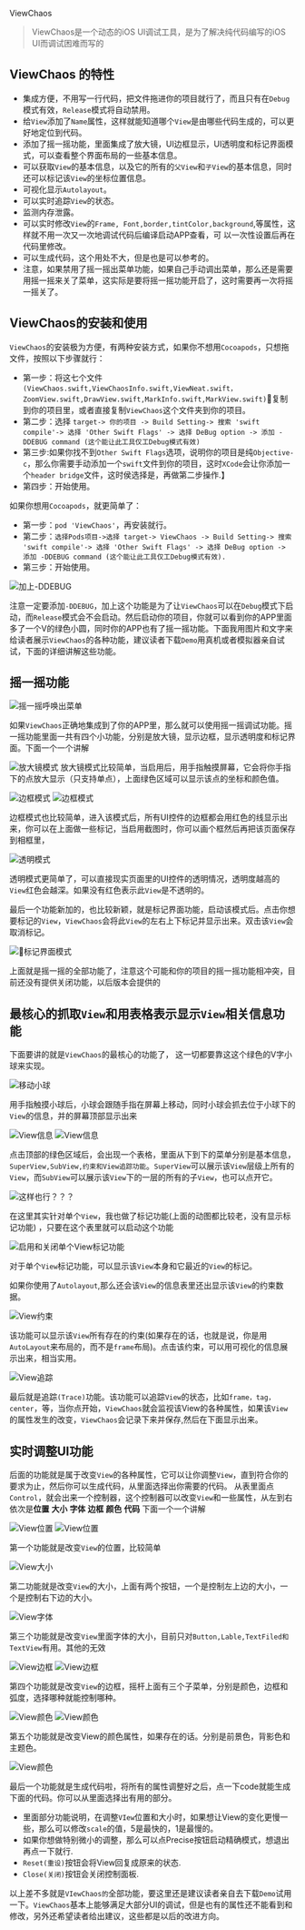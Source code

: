 ViewChaos

> ViewChaos是一个动态的iOS UI调试工具，是为了解决纯代码编写的iOS UI而调试困难而写的

## ViewChaos 的特性

+ 集成方便，不用写一行代码，把文件拖进你的项目就行了，而且只有在`Debug`模式有效，`Release`模式将自动禁用。
+ 给`View`添加了`Name`属性，这样就能知道哪个`View`是由哪些代码生成的，可以更好地定位到代码。
+ 添加了摇一摇功能，里面集成了放大镜，UI边框显示，UI透明度和标记界面模式，可以查看整个界面布局的一些基本信息。
+ 可以获取`View`的基本信息，以及它的所有的`父View`和`子View`的基本信息，同时还可以标记该`View`的坐标位置信息。
+ 可视化显示`Autolayout`。
+ 可以实时追踪`View`的状态。
+ 监测内存泄露。
+ 可以实时修改`View`的`Frame, Font,border,tintColor,background`,等属性，这样就不用一次又一次地调试代码后编译启动APP查看，可 以一次性设置后再在代码里修改。
+ 可以生成代码，这个用处不大，但是也是可以参考的。
+ 注意，如果禁用了摇一摇出菜单功能，如果自己手动调出菜单，那么还是需要用摇一摇来关了菜单，这实际是要将摇一摇功能开启了，这时需要再一次将摇一摇关了。

## ViewChaos的安装和使用
`ViewChaos`的安装极为方便，有两种安装方式，如果你不想用`Cocoapods`，只想拖文件，按照以下步骤就行：
+ 第一步：将这七个文件`(ViewChaos.swift,ViewChaosInfo.swift,ViewNeat.swift，ZoomView.swift,DrawView.swift,MarkInfo.swift,MarkView.swift)`复制到你的项目里，或者直接复制`ViewChaos`这个文件夹到你的项目。
+ 第二步：选择 `target-> 你的项目 -> Build Setting-> 搜索 'swift compile'-> 选择 'Other Swift Flags' -> 选择 DeBug option -> 添加 -DDEBUG command (这个能让此工具仅工Debug模式有效)`
+ 第三步:如果你找不到`Other Swift Flags`选项，说明你的项目是纯`Objective-c`，那么你需要手动添加一个`swift`文件到你的项目，这时`XCode`会让你添加一个`header bridge`文件，这时侯选择是，再做第二步操作.】
+ 第四步：开始使用。

如果你想用`Cocoapods`，就更简单了：
+ 第一步：`pod 'ViewChaos'`，再安装就行。
+ 第二步：`选择Pods项目->选择 target-> ViewChaos -> Build Setting-> 搜索 'swift compile'-> 选择 'Other Swift Flags' -> 选择 DeBug option -> 添加 -DDEBUG command (这个能让此工具仅工Debug模式有效).`
+ 第三步：开始使用。

![加上-DDEBUG](http://upload-images.jianshu.io/upload_images/1281203-5760044ba4ebc6d7.png?imageMogr2/auto-orient/strip%7CimageView2/2/w/1240)

注意一定要添加`-DDEBUG`，加上这个功能是为了让`ViewChaos`可以在`Debug`模式下启动，而`Release`模式会不会启动。然后启动你的项目，你就可以看到你的APP里面多了一个V的绿色小圆，同时你的APP也有了摇一摇功能。下面我用图片和文字来给读者展示`ViewChaos`的各种功能，建议读者下载`Demo`用真机或者模拟器亲自试试，下面的详细讲解这些功能。

## 摇一摇功能

![摇一摇呼唤出菜单](http://upload-images.jianshu.io/upload_images/1281203-85bec787e39209e8.gif?imageMogr2/auto-orient/strip)

如果`ViewChaos`正确地集成到了你的APP里，那么就可以使用摇一摇调试功能。摇一摇功能里面一共有四个小功能，分别是放大镜，显示边框，显示透明度和标记界面。下面一个一个讲解


![放大镜模式](http://upload-images.jianshu.io/upload_images/1281203-f15934bf8eb7fe11.gif?imageMogr2/auto-orient/strip)
放大镜模式比较简单，当启用后，用手指触摸屏幕，它会将你手指下的点放大显示（只支持单点），上面绿色区域可以显示该点的坐标和颜色值。

![边框模式](https://raw.githubusercontent.com/DuckDeck/ViewChaos/master/ViewChaosDemo/Resource/chaos_border_1.gif)
![边框模式](https://raw.githubusercontent.com/DuckDeck/ViewChaos/master/ViewChaosDemo/Resource/chaos_border_2.gif)

边框模式也比较简单，进入该模式后，所有UI控件的边框都会用红色的线显示出来，你可以在上面做一些标记，当启用截图时，你可以画个框然后再把该页面保存到相框里，

![透明模式](https://raw.githubusercontent.com/DuckDeck/ViewChaos/master/ViewChaosDemo/Resource/chaos_alpha.gif)

透明模式更简单了，可以直接现实页面里的UI控件的透明情况，透明度越高的`View`红色会越深。如果没有红色表示此`View`是不透明的。

最后一个功能新加的，也比较新颖，就是标记界面功能，启动该模式后。点击你想要标记的`View`，`ViewChaos`会将此`View`的左右上下标记并显示出来。双击该`View`会取消标记。

![标记界面模式](https://raw.githubusercontent.com/DuckDeck/ViewChaos/master/ViewChaosDemo/Resource/shake.gif)


上面就是摇一摇的全部功能了，注意这个可能和你的项目的摇一摇功能相冲突，目前还没有提供关闭功能，以后版本会提供的

## 最核心的抓取`View`和用表格表示显示`View`相关信息功能
下面要讲的就是`ViewChaos`的最核心的功能了， 这一切都要靠这这个绿色的V字小球来实现。

![移动小球](https://raw.githubusercontent.com/DuckDeck/ViewChaos/master/ViewChaosDemo/Resource/chaos_ball_move.gif)

用手指触摸小球后，小球会跟随手指在屏幕上移动，同时小球会抓去位于小球下的`View`的信息，并的屏幕顶部显示出来

![View信息](https://raw.githubusercontent.com/DuckDeck/ViewChaos/master/ViewChaosDemo/Resource/chaos_view_level1.gif)
![View信息](https://raw.githubusercontent.com/DuckDeck/ViewChaos/master/ViewChaosDemo/Resource/chaos_view_level2.gif)

点击顶部的绿色区域后，会出现一个表格，里面从下到下的菜单分别是基本信息，`SuperView,SubView,约束和View追踪功能`。`SuperView`可以展示该`View`层级上所有的`View`，而`SubView`可以展示该`View`下的一层的所有的子`View`，也可以点开它。

![这样也行？？？](http://upload-images.jianshu.io/upload_images/1281203-5c0709232cac1dbf.jpg?imageMogr2/auto-orient/strip%7CimageView2/2/w/1240)

在这里其实针对单个`View`，我也做了标记功能(上面的动图都比较老，没有显示标记功能) ，只要在这个表里就可以启动这个功能

![启用和关闭单个View标记功能](https://raw.githubusercontent.com/DuckDeck/ViewChaos/master/ViewChaosDemo/Resource/mark.gif)

对于单个`View`标记功能，可以显示该`View`本身和它最近的`View`的标记。

如果你使用了`Autolayout`,那么还会该`View`的信息表里还出显示该`View`的约束数据。

![View约束](https://raw.githubusercontent.com/DuckDeck/ViewChaos/master/ViewChaosDemo/Resource/chaos_constrain.gif)

该功能可以显示该`View`所有存在的约束(如果存在的话，也就是说，你是用`AutoLayout`来布局的，而不是`frame`布局)。点击该约束，可以用可视化的信息展示出来，相当实用。

![View追踪](https://raw.githubusercontent.com/DuckDeck/ViewChaos/master/ViewChaosDemo/Resource/chaos_trace_view.gif)

最后就是追踪`(Trace)`功能。该功能可以追踪`View`的状态，比如`frame，tag，center`，等，当你点开始，`ViewChaos`就会监视该View的各种属性，如果该`View`的属性发生的改变，`ViewChaos`会记录下来并保存,然后在下面显示出来。

## 实时调整UI功能
后面的功能就是属于改变`View`的各种属性，它可以让你调整`View`，直到符合你的要求为止，然后你可以生成代码，从里面选择出你需要的代码。
从表里面点`Control`，就会出来一个控制器，这个控制器可以改变`View`和一些属性，从左到右依次是**位置** **大小** **字体** **边框** **颜色** **代码**
下面一个一个讲解



![View位置](http://upload-images.jianshu.io/upload_images/1281203-36eddc5c6f5fb129.gif?imageMogr2/auto-orient/strip)
![View位置](http://upload-images.jianshu.io/upload_images/1281203-3e97f7a520051ae4.gif?imageMogr2/auto-orient/strip)

第一个功能就是改变`View`的位置，比较简单



![View大小](http://upload-images.jianshu.io/upload_images/1281203-cdc22f4a8bbe3cc0.gif?imageMogr2/auto-orient/strip)

第二功能就是改变`View`的大小，上面有两个按钮，一个是控制左上边的大小，一个是控制右下边的大小。


![View字体](https://raw.githubusercontent.com/DuckDeck/ViewChaos/master/ViewChaosDemo/Resource/chaos_control_size.gif)

第三个功能就是改变`View`里面字体的大小，目前只对`Button,Lable,TextFiled和TextView`有用。其他的无效

![View边框](https://raw.githubusercontent.com/DuckDeck/ViewChaos/master/ViewChaosDemo/Resource/chaos_control_border.gif)
![View边框](http://upload-images.jianshu.io/upload_images/1281203-26a2c69a5a0ecbe6.gif?imageMogr2/auto-orient/strip)

第四个功能就是改变`View`的边框，摇杆上面有三个子菜单，分别是颜色，边框和弧度，选择哪种就能控制哪种。

![View颜色](https://raw.githubusercontent.com/DuckDeck/ViewChaos/master/ViewChaosDemo/Resource/chaos_control_color1.gif)
![View颜色](https://raw.githubusercontent.com/DuckDeck/ViewChaos/master/ViewChaosDemo/Resource/chaos_control_color2.gif)

第五个功能就是改变View的颜色属性，如果存在的话。分别是前景色，背影色和主题色。

![View颜色](http://upload-images.jianshu.io/upload_images/1281203-732a8731b4c0a236.png?imageMogr2/auto-orient/strip%7CimageView2/2/w/1240)

最后一个功能就是生成代码啦，将所有的属性调整好之后，点一下code就能生成下面的代码。你可以从里面选择出有用的部分。

+ 里面部分功能说明，在调整`VIew`位置和大小时，如果想让View的变化更慢一些，那么可以修改`scale`的值，5是最快的，1是最慢的。
+ 如果你想做特别微小的调整，那么可以点Precise按钮启动精确模式，想退出再点一下就行.
+ `Reset(重设)`按钮会将View回复成原来的状态.
+ `Close(关闭)`按钮会关闭控制面板.

以上差不多就是`VIewChaos的`全部功能，要这里还是建议读者亲自去下载`Demo`试用一下。`ViewChaos`基本上能够满足大部分UI的调试，但是也有的属性还不能看到和修改，另外还希望读者给出建议，这些都是以后的改进方向。
